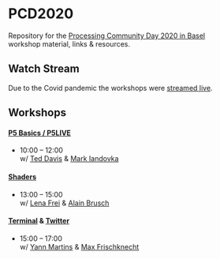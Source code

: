 # PCD2020
Repository for the [Processing Community Day 2020 in Basel](https://basel.codes/2020)  
workshop material, links &amp; resources.

## Watch Stream

Due to the Covid pandemic the workshops were [streamed live](https://www.youtube.com/playlist?list=PL1zlgMWZKkb62nKA8YEtkB1xoJFok0wgZ).

## Workshops

#### **[P5 Basics / P5LIVE](p5.js%20Basics%20%2B%20P5LIVE)**  
- 10:00 – 12:00  
w/ [Ted Davis](https://github.com/ffd8) & [Mark Iandovka](https://github.com/miandovka)


#### **[Shaders](Shaders%20Workshop)**  
- 13:00 – 15:00  
w/ [Lena Frei](https://github.com/LenaF6) & [Alain Brusch](https://github.com/alainchristopher)

#### **[Terminal](https://github.com/s4ac/shell_scripts) & [Twitter](Twitter%20Workshop)**  
- 15:00 – 17:00  
w/ [Yann Martins](https://github.com/Yyyyaaaannnnoooo) & [Max Frischknecht](https://github.com/maxfrischknecht)
